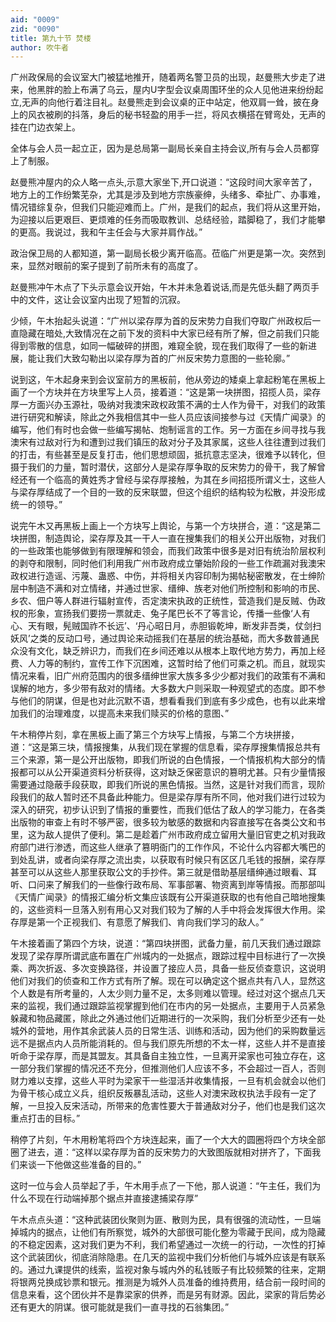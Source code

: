 ```yaml
---
aid: "0009"
zid: "0090"
title: 第九十节 焚楼
author: 吹牛者
---
```


广州政保局的会议室大门被猛地推开，随着两名警卫员的出现，赵曼熊大步走了进来，他黑胖的脸上布满了乌云，屋内U字型会议桌周围环坐的众人见他进来纷纷起立,无声的向他行着注目礼。赵曼熊走到会议桌的正中站定，他双肩一耸，披在身上的风衣被刷的抖落，身后的秘书轻盈的用手一拦，将风衣横搭在臂弯处，无声的挂在门边衣架上。

全体与会人员一起立正，因为是总局第一副局长亲自主持会议,所有与会人员都穿上了制服。

赵曼熊冲屋内的众人略一点头,示意大家坐下,开口说道：“这段时间大家辛苦了，地方上的工作纷繁芜杂，尤其是涉及到地方宗族豪绅，头绪多、牵扯广、办事难，情况错综复杂，但我们只能迎难而上。广州，是我们的起点，我们将从这里开始，为迎接以后更艰巨、更烦难的任务而吸取教训、总结经验，踏脚稳了，我们才能攀的更高。我说过，我和午主任会与大家并肩作战。”

政治保卫局的人都知道，第一副局长极少离开临高。莅临广州更是第一次。突然到来，显然对眼前的案子提到了前所未有的高度了。

赵曼熊冲午木点了下头示意会议开始，午木并未急着说话,而是先低头翻了两页手中的文件，这让会议室内出现了短暂的沉寂。



少倾，午木抬起头说道：“广州以梁存厚为首的反宋势力自我们夺取广州政权后一直隐藏在暗处,大致情况在之前下发的资料中大家已经有所了解，但之前我们只能得到零散的信息，如同一幅破碎的拼图，难窥全貌，现在我们取得了一些的新进展，能让我们大致勾勒出以梁存厚为首的广州反宋势力意图的一些轮廓。”

说到这，午木起身来到会议室前方的黑板前，他从旁边的矮桌上拿起粉笔在黑板上画了一个方块并在方块里写上人员，接着道：“这是第一块拼图，招揽人员，梁存厚一方面兴办玉源社，吸纳对我澳宋政权政策不满的士人作为骨干，对我们的政策进行研究和解读，除此之外我相信其中一些人员应该间接参与过《天情广闻录》的编写，他们有时也会做一些编写揭帖、炮制谣言的工作。另一方面在乡间寻找与我澳宋有过敌对行为和遭到过我们镇压的敌对分子及其家属，这些人往往遭到过我们的打击，有些甚至是反复打击，他们思想顽固，抵抗意志坚决，很难予以转化，但摄于我们的力量，暂时潜伏，这部分人是梁存厚争取的反宋势力的骨干，我了解曾经还有一个临高的黄姓秀才曾经与梁存厚接触，为其在乡间招揽所谓义士，这些人与梁存厚结成了一个目的一致的反宋联盟，但这个组织的结构较为松散，并没形成统一的领导。”

说完午木又再黑板上画上一个方块写上舆论，与第一个方块拼合，道：“这是第二块拼图，制造舆论，梁存厚及其一干人一直在搜集我们的相关公开出版物，对我们的一些政策也能够做到有限理解和领会，而我们政策中很多是对旧有统治阶层权利的剥夺和限制，同时他们利用我广州市政府成立肇始阶段的一些工作疏漏对我澳宋政权进行造谣、污蔑、蛊惑、中伤，并将相关内容印制为揭帖秘密散发，在士绅阶层中制造不满和对立情绪，并通过世家、缙绅、族老对他们所控制和影响的市民、乡农、佃户等人群进行辐射宣传，否定澳宋执政的正统性，营造我们是反贼、伪政权的形象，宣扬我们要捞一票就走、兔子尾巴长不了等言论，传播一些像‘人有心、天有眼，髡贼国祚不长远’、‘丹心昭日月，赤胆锻乾坤，断发非吾类，仗剑扫妖风’之类的反动口号，通过舆论来动摇我们在基层的统治基础，而大多数普通民众没有文化，缺乏辨识力，而我们在乡间还难以从根本上取代地方势力，再加上经费、人力等的制约，宣传工作下沉困难，这暂时给了他们可乘之机。而且，就现实情况来看，旧广州府范围内的很多缙绅世家大族多多少少都对我们的政策有不满和误解的地方，多少带有敌对的情绪。大多数大户则采取一种观望式的态度。即不参与他们的阴谋，但是也对此沉默不语，想看看我们到底有多少成色，也有以此来增加我们的治理难度，以提高未来我们赎买的价格的意图、”

午木稍停片刻，拿在黑板上画了第三个方块写上情报，与第二个方块拼接，道：“这是第三块，情报搜集，从我们现在掌握的信息看，梁存厚搜集情报总共有三个来源，第一是公开出版物，即我们所说的白色情报，一个情报机构大部分的情报都可以从公开渠道资料分析获得，这对缺乏保密意识的篡明尤甚。只有少量情报需要通过隐蔽手段获取，即我们所说的黑色情报。当然，这是针对我们而言，现阶段我们的敌人暂时还不具备此种能力。但是梁存厚有所不同，他对我们进行过较为深入的研究，初步认识到了情报的重要性，而我们低估了敌人的学习能力，在各类出版物的审查上有时不够严密，很多较为敏感的数据和内容直接写在各类公文和书里，这为敌人提供了便利。第二是趁着广州市政府成立留用大量旧官吏之机对我政府部门进行渗透，而这些人继承了篡明衙门的工作作风，不论什么内容都大嘴巴的到处乱讲，或者向梁存厚之流出卖，以获取有时候只有区区几毛钱的报酬，梁存厚甚至可以从这些人那里获取公文的手抄件。第三就是借助基层缙绅通过眼看、耳听、口问来了解我们的一些像行政布局、军事部署、物资离到岸等情报。而那部叫《天情广闻录》的情报汇编分析文集应该既有公开渠道获取的也有他自己暗地搜集的，这些资料一旦落入别有用心又对我们较为了解的人手中将会发挥很大作用。梁存厚是第一个正视我们、有意愿了解我们、肯向我们学习的敌人。”

午木接着画了第四个方块，说道：“第四块拼图，武备力量，前几天我们通过跟踪发现了梁存厚所谓武底布置在广州城内的一处据点，跟踪过程中目标进行了一次换乘、两次折返、多次变换路径，并设置了接应人员，具备一些反侦查意识，这说明他们对我们的侦查和工作方式有所了解。现在可以确定这个据点共有八人，显然这个人数是有所考量的，人太少则力量不足，太多则难以管理。经过对这个据点几天来的监视，我们通过跟踪监视掌握到他们在市内的另一处据点，主要用于人员紧急躲藏和物品藏匿，除此之外通过他们近期进行的一次采购，我们分析至少还有一处城外的营地，用作其余武装人员的日常生活、训练和活动，因为他们的采购数量远远不是据点内人员所能消耗的。但与我们原先所想的不太一样，这些人并不是直接听命于梁存厚，而是其盟友。其具备自主独立性，一旦离开梁家也可独立存在，这一部分我们掌握的情况还不充分，但推测他们人应该不多，不会超过一百人，否则财力难以支撑，这些人平时为梁家干一些湿活并收集情报，一旦有机会就会以他们为骨干核心成立义兵，组织反叛暴乱活动，这些人对澳宋政权执法手段有一定了解，一旦投入反宋活动，所带来的危害性要大于普通敌对分子，他们也是我们这次重点打击的目标。”

稍停了片刻，午木用粉笔将四个方块连起来，画了一个大大的圆圈将四个方块全部圈了进去，道：“这样以梁存厚为首的反宋势力的大致图版就相对拼齐了，下面我们来谈一下他做这些准备的目的。”

这时一位与会人员举起了手，午木用手点了一下他，那人说道：“午主任，我们为什么不现在行动端掉那个据点并直接逮捕梁存厚”

午木点点头道：“这种武装团伙聚则为匪、散则为民，具有很强的流动性，一旦端掉城内的据点，让他们有所察觉，城外的大部很可能化整为零藏于民间，成为隐藏的不稳定因素，这对我们更为不利，我们希望通过一次统一的行动，一次性的打掉这个武装团伙，彻底消除隐患。在几天的监视中我们分析他们与城外应该是有联系的。通过九课提供的线索，监视对象与城内外的私钱贩子有比较频繁的往来，定期将银两兑换成钞票和银元。推测是为城外人员准备的维持费用，结合前一段时间的信息来看，这个团伙并不是靠梁家的供养，而是另有财源。因此，梁家的背后势必还有更大的阴谋。很可能就是我们一直寻找的石翁集团。”

